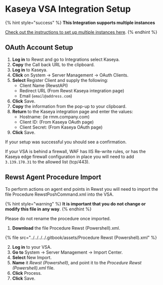# Kaseya VSA Integration Setup

{% hint style="success" %}
**This Integration supports multiple instances**

[Check out the instructions to set up multiple instances here](../../general/multi-instance-integration/multi-instance-integration-setup.md).
{% endhint %}

## OAuth Account Setup

1. **Log in** to Rewst and go to Integrations select Kaseya.
2. **Copy** the Call back URL to the clipboard.
3. **Log in** to Kaseya.
4. **Click** on System → Server Management → OAuth Clients.
5. **Select** Register Client and supply the following:
   * Client Name (RewstAPI)
   * Redirect URL (From Rewst Kaseya integration page)
   * Email (`email@address.com`)
6. **Click** Save.
7. **Copy** the information from the pop-up to your clipboard.
8. **Return** to the Kaseya integration page and enter the values:
   * Hostname: (ie rmm.company.com)
   * Client ID: (From Kaseya OAuth page)
   * Client Secret: (From Kaseya OAuth page)
9. **Click** Save.

If your setup was successful you should see a confirmation.

If your VSA is behind a firewall, WAF has IIS Re-write rules, or has the Kaseya edge firewall configuration in place you will need to add `3.139.170.31` to the allowed list (tcp/443).

## Rewst Agent Procedure Import

To perform actions on agent end points in Rewst you will need to import the file Procedure RewstPoshCommand.xml into the VSA.

{% hint style="warning" %}
**It is important that you do not change or modify this file in any way**.
{% endhint %}

Please do not rename the procedure once imported.

1. **Download** the file Procedure Rewst (Powershell).xml.

{% file src="../../../../.gitbook/assets/Procedure Rewst (Powershell).xml" %}

2. **Log in** to your VSA.
3. **Go to** System → Server Management → Import Center.
4. **Select** New Import.
5. **Name** it _Rewst (Powershell)_, and point it to the _Procedure Rewst (Powershell).xml_ file.
6. **Click** Process.
7. **Click** Save.
